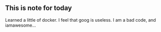 ## This is note for today ## 

Learned a little of docker.  I feel that goog is useless.  I am a bad code, and iamawesome...

